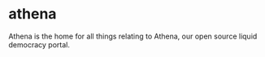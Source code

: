 # athena
Athena is the home for all things relating to Athena, our open source liquid democracy portal.
